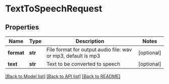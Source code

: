 # TextToSpeechRequest

## Properties
Name | Type | Description | Notes
------------ | ------------- | ------------- | -------------
**format** | **str** | File format for output audio file: wav or mp3, default is mp3 | [optional] 
**text** | **str** | Text to be converted to speech | [optional] 

[[Back to Model list]](../README.md#documentation-for-models) [[Back to API list]](../README.md#documentation-for-api-endpoints) [[Back to README]](../README.md)


